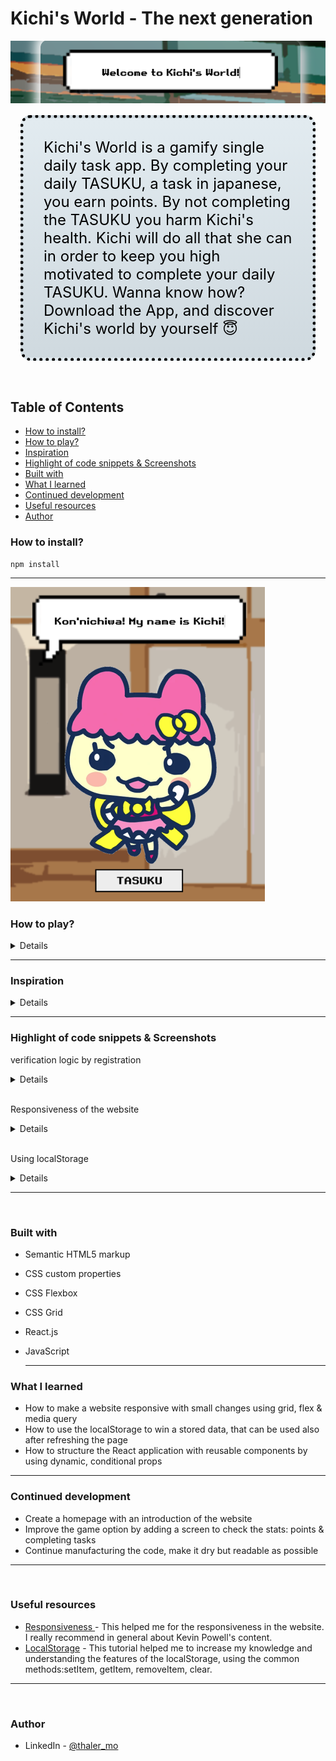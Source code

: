 <h1>Kichi's World - The next generation</h1>

![welcome](/src/assets/images/screenshots/welcome_banner.png)

<div style="color:#000;font-size: 1.5rem; margin:1rem; border-radius:1rem; border:black dotted 5px; padding:2rem; background: linear-gradient(to top, #cfd9df 0%, #e2ebf0 100%);">
Kichi's World is a gamify single daily task app. By completing your daily TASUKU, a task in japanese, you earn points. By not completing the TASUKU you harm Kichi's health. Kichi will do all that she can in order to keep you high motivated to complete your daily TASUKU. Wanna know how? Download the App, and discover Kichi's world by yourself 😇
</div>
<br>

<!-- This is my solution to the [Product preview card component challenge on Frontend Mentor](https://www.frontendmentor.io/challenges/product-preview-card-component-GO7UmttRfa). -->

  <h2>Table of Contents</h2>

- [How to install?](#how-to-install)
- [How to play?](#how-to-play)
- [Inspiration](#inspiration)
- [Highlight of code snippets \& Screenshots](#highlight-of-code-snippets--screenshots)
- [Built with](#built-with)
- [What I learned](#what-i-learned)
- [Continued development](#continued-development)
- [Useful resources](#useful-resources)
- [Author](#author)

### How to install?

```
npm install
```

<hr>

![dashboard](/src/assets/images/screenshots/dashboard_small.png)

### How to play?

<details>
<ul>
<li>Enter to the following website and click on the registration button</li>
<li>After registration, you are ready to login into Kichi's world.</li>
<li>On the main screen, the Dashboard, Kichi will greeting you and will ask you to click on her to get some more instructions.</li>
<li>The Tasuku button will lead you to the screen, where you can choose your daily tasuku.</li>
<li>After Setting a Tasuku, Kich will wait for your feedback of completing or not completing the Tasuku</li>
<li>To inform Kichi about your achievement, use the thumbs buttons </li>
<li>By completing the task successfully, Kichi will give you starts, that represent your health points in the game.</li>
<li>By not completing the task, you will los your starts, and Kich will start to feel not well.</li>
<li>Still Kichi will motivate you, to try next day in with motivational quotes</li>
<li>By completing the Tasukus, Kichi will start to recover, by not completing the Tasukus, Kichi will become sick and will die</li>
</ul>
</details>
<hr>

### Inspiration

  <details>

**THE IDEA:** Kichi's World has been created as a group project in the full-stack development program at the Code wild school with [Bryan Blair](http://https://github.com/BryanClawdBlair).

<ins>This project is inspired by two iconic applications:</ins>:

- [Tamagucci](https://en.wikipedia.org/wiki/Tamagotchi) use to be in the 90's a poplar virtual pet, where the user supposed to feed it, play with it, and of course clean the poo:) A decent solution for kids, that their parents didn't allow them pets at home
- [Habitica](https://habitica.com/) an open source gamilfy application, with a RPG astatic, where the user earn coins & experience points by completing tasks and decrease heath by not completing the tasks.

**THE UX/UI INSPIRATION:** The app is inspired by the colorful japanese esthetic, with self-made icons using _Photoshop_ & _Figma_. The goal it to make the UX goals were to taking care to all the small details on the screen to maximize the engagement of the user.

</details><hr>

### Highlight of code snippets & Screenshots

<summery>verification logic by registration</summery>

  <details>

![Registration Screen](./images/../src/assets/images/screenshots/registration.png)

```
const validate = () => {
    console.log(userName, email, password, conPassword);

    // #### conditions for the form validation
    // 1. user name
    if (userName.length > 1) {
      setEUserName('');
      setUColor('green');
    } else {
      setEUserName('Username must contain at least 8 characters');
      setUColor('red');
    }

    // 2. email
    if (email.includes('@') && email.includes('.com')) {
      setEEmail('');
      setEColor('green');
    } else {
      setEEmail('Must be a valid email address');
      setEColor('red');
    }

    // 3. password
    if (password.length > 4) {
      setEPassword('');
      setPColor('green');
    } else {
      setEPassword('Please enter a password with at least 8 digits');
      setPColor('red');
    }

    // 4. confirm password
    if (password !== '' && password === conPassword) {
      setEConPassword('');
      setConPcolor('green');
    } else {
      setEConPassword('Passwords not matched');
      setConPcolor('red');
    }
  };
```

</details> <br>

<summery>Responsiveness of the website</summery>

<details>

![Responsiveness](/src/assets/images/screenshots/responsive.png)

<p>Using two media queries sizes for medium and small screen. the goal is to make it responsive in the main code, and make small changes to maximize the ux</p>

```
/* ===================== MEDIA QUERIES (MEDIUM DEVICES) =========================*/
@media screen and (max-width: 1024px) {
  .kichi-logo {
    right: -4%;
    top: -5%;
  }
}

/* ===================== MEDIA QUERIES (SMALL DEVICES) ========================= */
@media screen and (max-width: 600px) {
  .top-stage {
    gap: 2rem;
  }}

```

</details><br>

<summery>Using localStorage</summery>

<details>

![Responsiveness](/src/assets/images/screenshots/localStorage.png)

<p>Using localStorage to save the information of the user for the login</p>

```
  const handleLogin = () => {

    // ### localStorage ####
    // getting the item from the localStorage and convert it to JS syntax
    // this item has been created in the registration page
    const users = JSON.parse(localStorage.getItem('users'));

    // Using the For of loop, optional since the ES6
    // Looping through all the users to find a match with the user & the password
    //it's true, then iterate by one and show me the message
    let i = 0;
    for (let el of users) {
      if (el.email === email && el.password === password) {
        i++;
      }
    }

    //### START CONDITION to login to the Dashboard ####
    //if the variable i ==== 1, it means that there is a match with the login and the password

    if (i === 1) {

      // ### LocalStorage ###
      // 1.  set 2 new items in the localStorage
      alert('Login Successful');
      localStorage.setItem('loggedIn', 'yes');
      localStorage.setItem('currentUser', email);

      // 2. Set the time after the login
      const today = new Date();
      const currentTime =
        today.getFullYear() +
        '-' +
        (today.getMonth() + 1) +
        '-' +
        (today.getDay() + 1);

      // ### LocalStorage ###
      // 3. Get the user item,  currentUser and convert it to js
      let localEntry = JSON.parse(localStorage.getItem('users'));
      let currentUserEntry = localStorage.getItem('currentUser');

      // 4. Using fine index to find the position of the users email in the array
      // in order to add read and add information
      //getting the index number
      let index = localEntry.findIndex(
        (element) => element.email === currentUserEntry
      );

      // 5. Add another property to the existing object in the index position
      // currentTime is the timeStamp of the login
      localEntry[index] = {
        ...localEntry[index],
        time: currentTime,
        //hp: currentUserHP,
      };

      // ### localStorage ###
      // 6. Replace the item users with the new information (the currentTime property)
      localStorage.setItem('users', JSON.stringify(localEntry));

```

</details>

<hr><br>

### Built with

- Semantic HTML5 markup
- CSS custom properties
- CSS Flexbox
- CSS Grid
- React.js
- JavaScript

  <hr>

### What I learned

- How to make a website responsive with small changes using grid, flex & media query
- How to use the localStorage to win a stored data, that can be used also after refreshing the page
- How to structure the React application with reusable components by using dynamic, conditional props

<hr>

### Continued development

- Create a homepage with an introduction of the website
- Improve the game option by adding a screen to check the stats: points & completing tasks
- Continue manufacturing the code, make it dry but readable as possible

<hr><br>

### Useful resources

- [Responsiveness ](https://www.youtube.com/watch?v=0ohtVzCSHqs&t=2s) - This helped me for the responsiveness in the website. I really recommend in general about Kevin Powell's content.
- [LocalStorage](https://youtu.be/6eFwtaZf6zc) - This tutorial helped me to increase my knowledge and understanding the features of the localStorage, using the common methods:setItem,
  getItem, removeItem, clear.

<hr><br>

### Author

- LinkedIn - [@thaler_mo](https://www.linkedin.com/in/moran-thaler/)

